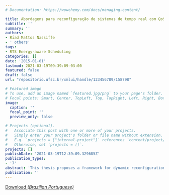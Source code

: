 ```yaml
---
# Documentation: https://wowchemy.com/docs/managing-content/

title: Abordagens para reconfiguração de sistemas de tempo real com QoS e restrições de energia e temperatura
subtitle: ''
summary: ''
authors:
- Rı́ad Mattos Nassiffe
- ' others'
tags:
- RTS Energy-aware Scheduling
categories: []
date: '2015-01-01'
lastmod: 2021-03-19T09:39:09-03:00
featured: false
draft: false
url: "repositorio.ufsc.br/xmlui/handle/123456789/158798"

# Featured image
# To use, add an image named `featured.jpg/png` to your page's folder.
# Focal points: Smart, Center, TopLeft, Top, TopRight, Left, Right, BottomLeft, Bottom, BottomRight.
image:
  caption: ''
  focal_point: ''
  preview_only: false

# Projects (optional).
#   Associate this post with one or more of your projects.
#   Simply enter your project's folder or file name without extension.
#   E.g. `projects = ["internal-project"]` references `content/project/deep-learning/index.md`.
#   Otherwise, set `projects = []`.
projects: []
publishDate: '2021-03-19T12:39:09.329685Z'
publication_types:
- '7'
abstract: 'This thesis proposes a framework for dynamic reconfiguration, value-based processor resource allocation in multi-modal or not real-time applications, under schedulability, energy consumption and temperature constraints. The framework is suitable for critical and soft real-time adaptive embedded systems which need guarantees of energy savings. The dynamic allocation is formulated as a discrete and continuous (convex and piecewise linear) optimization problem for which efficients algorithms were tested. Although the discrete problem is NP-Hard, the others have efficient solution and numerical analysis and simulations have shown that the used algorithms and models achieves very good results, with low computational cost.'
publication: ''
---
```


[Download *(Brazilian Portuguese)*](https://repositorio.ufsc.br/xmlui/bitstream/handle/123456789/158798/337447.pdf?sequence=1&isAllowed=y)